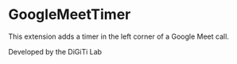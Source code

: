 # GoogleMeetTimer
This extension adds a timer in the left corner of a Google Meet call.

Developed by the DiGiTi Lab
